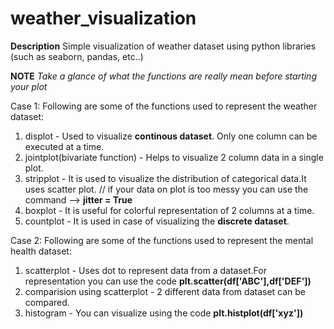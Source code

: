# weather_visualization

**Description**
     Simple visualization of weather dataset using python libraries (such as seaborn, pandas, etc..)

**NOTE**
     *Take a glance of what the functions are really mean before starting your plot*

Case 1:
 Following are some of the functions used to represent the weather dataset:

  1. displot - Used to visualize **continous dataset**. Only one column can be executed at a time.
  2. jointplot(bivariate function) - Helps to visualize 2 column data in a single plot.
  3. stripplot - It is used to visualize the distribution of categorical data.It uses scatter plot.
               // if your data on plot is too messy you can use the command --> **jitter = True**
  4. boxplot - It is useful for colorful representation of 2 columns at a time.
  5. countplot - It is used in case of visualizing the **discrete dataset**. 


Case 2:
 Following are some of the functions used to represent the mental health dataset:

  1. scatterplot - Uses dot to represent data from a dataset.For representation you can use the code
                **plt.scatter(df['ABC'],df['DEF'])**
  2. comparision using scatterplot - 2 different data from dataset can be compared.
  3. histogram - You can visualize using the code **plt.histplot(df['xyz'])**


